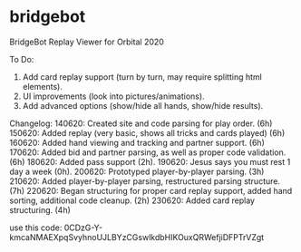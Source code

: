 # bridgebot
BridgeBot Replay Viewer for Orbital 2020

To Do:
1) Add card replay support (turn by turn, may require splitting html elements).
2) UI improvements (look into pictures/animations).
3) Add advanced options (show/hide all hands, show/hide results).

Changelog:
140620: Created site and code parsing for play order. (6h)
150620: Added replay (very basic, shows all tricks and cards played) (6h)
160620: Added hand viewing and tracking and partner support. (6h)
170620: Added bid and partner parsing, as well as proper code validation. (6h)
180620: Added pass support (2h).
190620: Jesus says you must rest 1 day a week (0h).
200620: Prototyped player-by-player parsing. (3h)
210620: Added player-by-player parsing, restructured parsing structure. (7h)
220620: Began structuring for proper card replay support, added hand sorting, additional code cleanup. (2h)
230620: Added card replay structuring. (4h)

use this code: 0CDzG-Y-kmcaNMAEXpqSvyhnoUJLBYzCGswlkdbHIKOuxQRWefjiDFPTrVZgt
